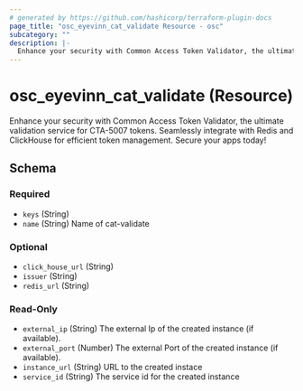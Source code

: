 ```yaml
---
# generated by https://github.com/hashicorp/terraform-plugin-docs
page_title: "osc_eyevinn_cat_validate Resource - osc"
subcategory: ""
description: |-
  Enhance your security with Common Access Token Validator, the ultimate validation service for CTA-5007 tokens. Seamlessly integrate with Redis and ClickHouse for efficient token management. Secure your apps today!
---
```


# osc_eyevinn_cat_validate (Resource)

Enhance your security with Common Access Token Validator, the ultimate validation service for CTA-5007 tokens. Seamlessly integrate with Redis and ClickHouse for efficient token management. Secure your apps today!



<!-- schema generated by tfplugindocs -->
## Schema

### Required

- `keys` (String)
- `name` (String) Name of cat-validate

### Optional

- `click_house_url` (String)
- `issuer` (String)
- `redis_url` (String)

### Read-Only

- `external_ip` (String) The external Ip of the created instance (if available).
- `external_port` (Number) The external Port of the created instance (if available).
- `instance_url` (String) URL to the created instace
- `service_id` (String) The service id for the created instance
